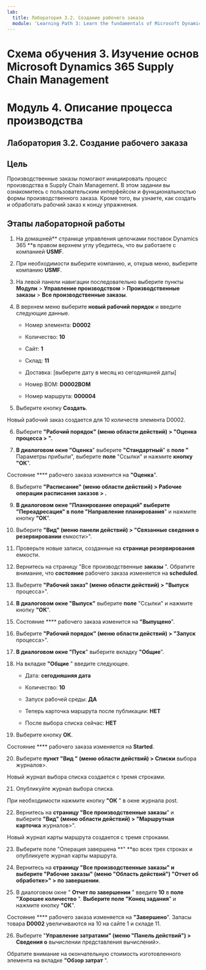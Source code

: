 ```yaml
---
lab:
  title: Лаборатория 3.2. Создание рабочего заказа
  module: 'Learning Path 3: Learn the fundamentals of Microsoft Dynamics 365 Supply Chain Management'
---
```


# Схема обучения 3. Изучение основ Microsoft Dynamics 365 Supply Chain Management
# Модуль 4. Описание процесса производства

## Лаборатория 3.2. Создание рабочего заказа

## Цель

Производственные заказы помогают инициировать процесс производства в Supply Chain Management. В этом задании вы ознакомитесь с пользовательским интерфейсом и функциональностью формы производственного заказа. Кроме того, вы узнаете, как создать и обработать рабочий заказ к концу упражнения.

## Этапы лабораторной работы

1. На домашней** странице управления цепочками поставок Dynamics 365 **в правом верхнем углу убедитесь, что вы работаете с компанией **USMF**.

2. При необходимости выберите компанию, и, открыв меню, выберите компанию **USMF**.

3. На левой панели навигации последовательно выберите пункты **Модули** > **Управление производством** > **Производственные заказы** > **Все производственные заказы**.

4. В верхнем меню выберите **новый рабочий порядок** и введите следующие данные.

    - Номер элемента: **D0002**

    - Количество: **10**

    - Сайт: **1**

    - Склад: **11**

    - Доставка: [выберите дату в месяц из сегодняшней даты]

    - Номер BOM: **D0002BOM**

    - Номер маршрута: **000004**

5. Выберите кнопку **Создать**.

Новый рабочий заказ создается для 10 количеств элемента D0002.

6. Выберите **"Рабочий порядок" (меню области действий) &gt; "Оценка процесса &gt; ".**

7. **В диалоговом окне "Оценка**" выберите **"Стандартный**" в **поле "** Параметры прибыли", выберите **поле** "Ссылки" и нажмите **кнопку "ОК**".

Состояние **** рабочего заказа изменится на **"Оценка**".

8. Выберите **"Расписание" (меню области действий) &gt; Рабочие операции расписания заказов &gt; .**

9. **В диалоговом окне "Планирование операций" выберите **"Переадресация"** в **поле "Направление** планирования**" и нажмите кнопку **"ОК**".

10. Выберите **"Вид" (меню панели действий) &gt; "Связанные сведения о резервировании** емкости&gt;".

11. Проверьте новые записи, созданные на **странице резервирования** емкости.

12. Вернитесь на страницу "Все производственные **заказы** ". Обратите внимание, что **состояние** рабочего заказа изменяется на **scheduled**.

13. Выберите **"Рабочий заказ" (меню области действий) &gt; "Выпуск** процесса&gt;".

14. **В диалоговом окне "Выпуск"** выберите **поле** "Ссылки" и нажмите кнопку **"ОК**".

15. Состояние **** рабочего заказа изменится на **"Выпущено**".

16. Выберите **"Рабочий порядок" (меню области действий) &gt; "Запуск** процесса&gt;".

17. **В диалоговом окне "Пуск**" выберите вкладку **"Общие**".

18. На вкладке **"Общие** " введите следующее.

    - Дата: **сегодняшняя дата**

    - Количество: **10**

    - Запуск рабочей среды: **ДА**

    - Теперь карточка маршрута после публикации: **НЕТ**

    - После выбора списка сейчас: **НЕТ**

19. Выберите кнопку **ОК**.

Состояние **** рабочего заказа изменяется на **Started**.

20. Выберите **пункт "Вид " (меню области действий) &gt; Списки** выбора журналов&gt;.

Новый журнал выбора списка создается с тремя строками.

21. Опубликуйте журнал выбора списка.

При необходимости нажмите кнопку **"ОК**  " в окне журнала post.

22. Вернитесь на **страницу "Все производственные заказы**" и выберите **"Вид" (меню области действий) &gt; "Маршрутная карточка** журналов&gt;".

Новый журнал карты маршрута создается с тремя строками.

23. Выберите поле "Операция завершена **" **во всех трех строках и опубликуете журнал карты маршрута.

24. Вернитесь на **страницу "Все производственные заказы" и выберите **"Рабочие заказы**" (меню "Область действий") "Отчет об обработке&gt;" &gt; по завершении**.

25. В диалоговом окне " **Отчет по завершении** " введите **10** в **поле "Хорошее количество** ". **Выберите поле "Конец задания**" и нажмите кнопку **"ОК**".

Состояние **** рабочего заказа изменяется на **"Завершено**". Запасы товара **D0002** увеличиваются на 10 на сайте 1 и складе 11.

26. Выберите "**Управление затратами" (меню "Панель действий") &gt; Сведения о** вычислении представления вычислений&gt;.

Обратите внимание на окончательную стоимость изготовленного элемента на вкладке **"Обзор затрат** ".

 
